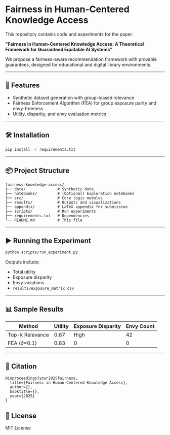 # Fairness in Human-Centered Knowledge Access

This repository contains code and experiments for the paper:

**"Fairness in Human-Centered Knowledge Access: A Theoretical Framework for Guaranteed Equitable AI Systems"**

We propose a fairness-aware recommendation framework with provable guarantees, designed for educational and digital library environments.

---

## 🚀 Features
- Synthetic dataset generation with group-biased relevance
- Fairness Enforcement Algorithm (FEA) for group exposure parity and envy-freeness
- Utility, disparity, and envy evaluation metrics

---

## 🛠 Installation
```bash
pip install -r requirements.txt
```

---

## 📦 Project Structure
```
fairness-knowledge-access/
├── data/              # Synthetic data
├── notebooks/         # (Optional) Exploration notebooks
├── src/               # Core logic modules
├── results/           # Outputs and visualizations
├── appendix/          # LaTeX appendix for submission
├── scripts/           # Run experiments
├── requirements.txt   # Dependencies
└── README.md          # This file
```

---

## ▶️ Running the Experiment
```bash
python scripts/run_experiment.py
```

Outputs include:
- Total utility
- Exposure disparity
- Envy violations
- `results/exposure_matrix.csv`

---

## 📊 Sample Results
| Method           | Utility | Exposure Disparity | Envy Count |
|------------------|---------|---------------------|-------------|
| Top-k Relevance | 0.87    | High                | 42          |
| FEA ($\delta$=0.1) | 0.83    | 0                   | 0           |

---

## 📖 Citation
```
@inproceedings{your2025fairness,
  title={Fairness in Human-Centered Knowledge Access},
  author={},
  booktitle={},
  year={2025}
}
```

## 📜 License
MIT License
